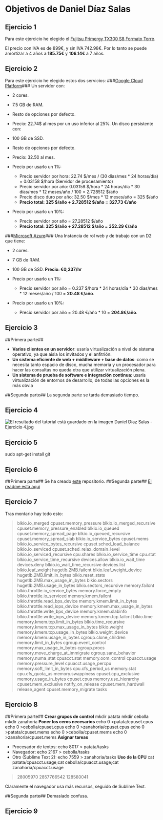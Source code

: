 Objetivos de Daniel Díaz Salas
===============================
Ejercicio 1
-----------
Para este ejercicio he elegido el [Fujitsu Primergy TX300 S8 Formato Torre](http://www.pccomponentes.com/fujitsu_primergy_tx300_s8_formato_torre.html "PcComponentes").

El precio con IVA es de 899€, y sin IVA 742.98€. Por lo tanto se puede amortizar a 4 años a **185.75€** y  **106.14€** a 7 años.

Ejercicio 2
-----------

Para este ejercicio he elegido estos dos servicios:
###[Google Cloud Platform](https://cloud.google.com/products/calculator/ "Google Cloud")###
Un servidor con:
- 2 cores.
- 7.5 GB de RAM.
- Resto de opciones por defecto.
- Precio: 22.74$ al mes por un uso inferior al 25%.
Un disco persistente con:
- 100 GB de SSD.
- Resto de opciones por defecto.
- Precio: 32.50 al mes.

- Precio por usarlo un 1%:
    + Precio servidor por hora: 22.74 $/mes / (30 días/mes * 24 horas/día) = 0.03158 $/hora (Servidor de procesamiento)
    + Precio servidor por año: 0.03158 $/hora * 24 horas/día * 30 días/mes * 12 meses/año / 100 = 2.728512 $/año
    + Precio disco duro por año: 32.50 $/mes * 12 meses/año = 325 $/año
    + **Precio total: 325 $/año + 2.728512 $/año = 327.73 €/año**
- Precio por usarlo un 10%:
    + Precio servidor por año = 27.28512 $/año
    + **Precio total: 325 $/año + 27.28512 $/año = 352.29 €/año**    

###[Microsoft Azure](http://azure.microsoft.com/es-es/pricing/calculator/?scenario=cloud "Microsoft Azure")###
Una Instancia de rol web y de trabajo con un D2 que tiene:
- 2 cores.
- 7 GB de RAM.
- 100 GB de SSD.
**Precio: €0,237/hr**

- Precio por usarlo un 1%:
    + Precio servidor por año = 0.237 $/hora * 24 horas/día * 30 días/mes * 12 meses/año / 100 = **20.48 €/año**.
- Precio por usarlo un 10%:
    + Precio servidor por año = 20.48 €/año * 10 = **204.8€/año**.

Ejercicio 3
-----------
##Primera parte##
- **Varios clientes en un servidor**: usaría virtualización a nivel de sistema operativo, ya que aisla los invitados y el anfitrión.
- **Un sistema eficiente de web + middleware + base de datos**: como se necesita tanto espacio de disco, mucha memoria y un procesador para hacer las consultas no queda otra que utilizar virtualización plena.
- **Un sistema de prueba de software e integración continua**: usaría virtualización de entornos de desarrollo, de todas las opciones es la más obvia

##Segunda parte##
La segunda parte se tarda demasiado tiempo.

Ejercicio 4
------------
![El resultado del tutorial está guardado en la imagen Daniel Díaz Salas - Ejercicio 4.jpg](/ejercicios/DanielDíazSalas-Ejercicio4.jpg)

Ejercicio 5
-----------
sudo apt-get install git

Ejercicio 6
-----------
##Primera parte##
Se ha creado [este](https://github.com/potray/Ejercicio6CC) repositorio.
##Segunda parte##
[El readme está aquí](https://github.com/potray/Ejercicio6CC/blob/master/README.md)

Ejercicio 7
-----------
Tras montarlo hay todo esto:

>blkio.io_merged                   cpuset.memory_pressure
blkio.io_merged_recursive         cpuset.memory_pressure_enabled
blkio.io_queued                   cpuset.memory_spread_page
blkio.io_queued_recursive         cpuset.memory_spread_slab
blkio.io_service_bytes            cpuset.mems
blkio.io_service_bytes_recursive  cpuset.sched_load_balance
blkio.io_serviced                 cpuset.sched_relax_domain_level
blkio.io_serviced_recursive       cpu.shares
blkio.io_service_time             cpu.stat
blkio.io_service_time_recursive   devices.allow
blkio.io_wait_time                devices.deny
blkio.io_wait_time_recursive      devices.list
blkio.leaf_weight                 hugetlb.2MB.failcnt
blkio.leaf_weight_device          hugetlb.2MB.limit_in_bytes
blkio.reset_stats                 hugetlb.2MB.max_usage_in_bytes
blkio.sectors                     hugetlb.2MB.usage_in_bytes
blkio.sectors_recursive           memory.failcnt
blkio.throttle.io_service_bytes   memory.force_empty
blkio.throttle.io_serviced        memory.kmem.failcnt
blkio.throttle.read_bps_device    memory.kmem.limit_in_bytes
blkio.throttle.read_iops_device   memory.kmem.max_usage_in_bytes
blkio.throttle.write_bps_device   memory.kmem.slabinfo
blkio.throttle.write_iops_device  memory.kmem.tcp.failcnt
blkio.time                        memory.kmem.tcp.limit_in_bytes
blkio.time_recursive              memory.kmem.tcp.max_usage_in_bytes
blkio.weight                      memory.kmem.tcp.usage_in_bytes
blkio.weight_device               memory.kmem.usage_in_bytes
cgroup.clone_children             memory.limit_in_bytes
cgroup.event_control              memory.max_usage_in_bytes
cgroup.procs                      memory.move_charge_at_immigrate
cgroup.sane_behavior              memory.numa_stat
cpuacct.stat                      memory.oom_control
cpuacct.usage                     memory.pressure_level
cpuacct.usage_percpu              memory.soft_limit_in_bytes
cpu.cfs_period_us                 memory.stat
cpu.cfs_quota_us                  memory.swappiness
cpuset.cpu_exclusive              memory.usage_in_bytes
cpuset.cpus                       memory.use_hierarchy
cpuset.mem_exclusive              notify_on_release
cpuset.mem_hardwall               release_agent
cpuset.memory_migrate             tasks

Ejercicio 8
-----------
##Primera parte##
**Crear grupos de control**
mkdir patata
mkdir cebolla
mkdir zanahoria
**Poner los ceros necesarios**
echo 0 >patata/cpuset.cpus
echo 0 >cebolla/cpuset.cpus
echo 0 >zanahoria/cpuset.cpus
echo 0 >patata/cpuset.mems
echo 0 >cebolla/cpuset.mems
echo 0 >zanahoria/cpuset.mems
**Asignar tareas**
- Procesador de textos: echo 8017 > patata/tasks 
- Navegador: echo 2167 > cebolla/tasks
- Otro (Sublime Text 2): echo 7559 > zanahoria/tasks
**Uso de la CPU**
cat patata/cpuacct.usage;cat cebolla/cpuacct.usage;cat zanahoria/cpuacct.usage
>28005970
2857766542
128580041

Claramente el navegador usa más recursos, seguido de Sublime Text.

##Segunda parte##
Demasiado confusa.

Ejercicio 9
-----------
